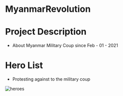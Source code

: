 # MyanmarRevolution
# Project Description
- About Myanmar Military Coup since Feb - 01 - 2021
# Hero List
- Protesting against to the military coup

![heroes](https://user-images.githubusercontent.com/45649966/158002756-f19e6080-96d0-44ae-8b08-f7ab64d4bf34.PNG)
